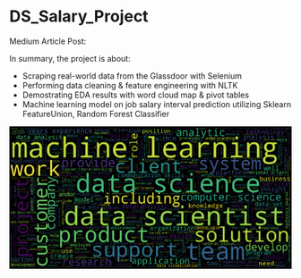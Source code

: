 # DS_Salary_Project

Medium Article Post: 

In summary, the project is about:
- Scraping real-world data from the Glassdoor with Selenium
- Performing data cleaning & feature engineering with NLTK
- Demostrating EDA results with word cloud map & pivot tables 
- Machine learning model on job salary interval prediction utilizing Sklearn FeatureUnion, Random Forest Classifier 

![ScreenShot](https://github.com/Kizuna-Cheng/DS_Salary_Project/blob/main/Word_cloud.png)

